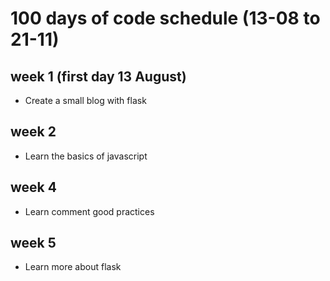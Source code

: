 # 100 days of code schedule (13-08 to 21-11)

## week 1 (first day 13 August)

* Create a small blog with flask

## week 2

* Learn the basics of javascript

## week 4

* Learn comment good practices

## week 5

* Learn more about flask
